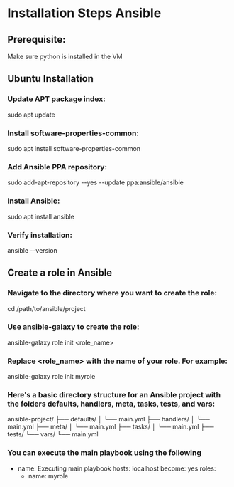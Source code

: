 # Installation Steps Ansible

## Prerequisite:
Make sure python is installed in the VM 

## Ubuntu Installation

### Update APT package index:

sudo apt update

### Install software-properties-common:

sudo apt install software-properties-common

### Add Ansible PPA repository:

sudo add-apt-repository --yes --update ppa:ansible/ansible

### Install Ansible:

sudo apt install ansible

### Verify installation:

ansible --version

## Create a role in Ansible 

### Navigate to the directory where you want to create the role:

cd /path/to/ansible/project

### Use ansible-galaxy to create the role:

ansible-galaxy role init <role_name>

### Replace <role_name> with the name of your role. For example:

ansible-galaxy role init myrole

### Here's a basic directory structure for an Ansible project with the folders defaults, handlers, meta, tasks, tests, and vars:

ansible-project/
├── defaults/
│   └── main.yml
├── handlers/
│   └── main.yml
├── meta/
│   └── main.yml
├── tasks/
│   └── main.yml
├── tests/
└── vars/
    └── main.yml

### You can execute the main playbook using the following 

- name: Executing main playbook
  hosts: localhost
  become: yes
  roles:
    - name: myrole
